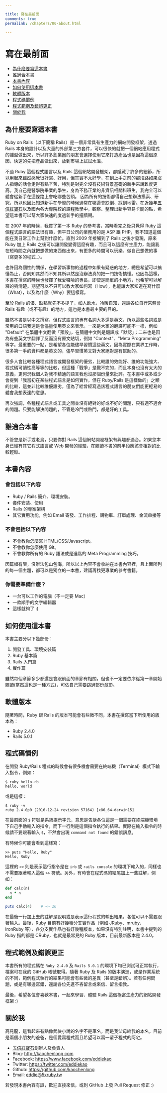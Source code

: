 ```yaml
---

title: 寫在最前面
comments: true
permalink: /chapters/00-about.html

---
```


# 寫在最前面

- [為什麼要寫這本書](#why-this-book)
- [誰適合本書](#who-need-this-book)
- [本書內容](#content)
- [如何使用這本書](#how-to-use-this-book)
- [軟體版本](#version)
- [程式碼慣例](#code-convention)
- [程式範例及錯誤更正](#errata)
- [關於我](#about-me)

## <a name="why-this-book"></a>為什麼要寫這本書

Ruby on Rails（以下簡稱 Rails）是一個非常具有生產力的網站開發框架，透過 Rails 本身的設計以及大量的外部第三方套件，可以很快的就把一個網站應用程式的雛型做出來，所以許多創業圈的朋友會選擇使用它來打造產品也是因為這個原因，快速的先把產品做出來，放到市場上試試水溫。

不過 Ruby 這個程式語言以及 Rails 這個網站開發框架，都隱藏了許多的細節，所以用起來雖然感覺很好寫、好用，但其實不太好學，在到上手之前的那段路如果沒人指導的話會走得有點辛苦，特別是對完全沒有技術背景基礎的新手來說難度更高。我自己是醫學院畢業的學生，身為不務正業的非資訊相關科班生，我完全可以體會從新手在這條路上會吃哪些苦頭。 因為所有的技術都得自己想辦法摸索、研究，所以也因此知道新手在學習的時候通常在哪邊會跌倒、踩到地雷。在近幾年[五倍紅寶石](https://5xruby.tw)以及國內各大專院校的課程教學中，觀察、整理出新手容易卡關的點，希望這本書可以幫大家快速的度過新手的撞牆期。

在 2007 年的時候，我買了第一本 Ruby 的參考書，當時看完之後只覺得 Ruby 這個程式語言的語法很有趣，但平日公司的業務用的是 ASP 跟 PHP，我不知道這個能在我日常工作上幫到什麼忙。直到 2009 年接觸到了 Rails 之後才發現，原來 Ruby 加上 Rails 之後可以讓開發變得這麼有趣，而且可以這麼有生產力，能讓我在短時間之內就把想做的東西做出來，有更多的時間可以玩樂、做自己想做的事（寫更多的程式..）。

也許因為個性的關係，在學習新事物的過程中如果有疑惑的地方，總是希望可以搞懂為止，否則知其然而不知其所以然是沒辦法真的把一門技術搞懂。也因為這樣，本書在撰寫的時候也發揮了我愛囉嗦的專長，即使是簡單的小地方，也希望可以解釋的夠清楚。期望可以不只可以教大家如何寫（How），也能讓大家知道在寫什麼（What），以及為什麼（Why）要這樣寫。

至於 Rails 的優、缺點就先不多提了，如人飲水，冷暖自知，還請各位自行來體會 Rails 有趣（或不有趣）的地方，這也是本書最主要的目的。

雖然本書是以中文撰寫，但程式語言的專有名詞大多還是英文，所以這些名詞或是常用的口語我還是會儘量使用英文來表示。一來是大家的翻譯可能不一樣，例如 "Default" 在繁體中文翻做「預設」，在簡體中文則是翻譯成「默認」；二來也是因為有些英文字翻譯了反而沒有原文貼切，例如 "Context"、"Meta Programming" 等字。最重要的一點，是希望各位能儘早習慣這些英文，因為實際在業界工作時，很多第一手的資料都是英文的，儘早習慣英文對大家絕對是有幫助的。

很多人會比較各種程式語言或開發框架的優劣，比較誰的效能好、誰的功能強大、程式碼可讀性高等等的比較，但這種「戰爭」是戰不完的，而且本身也沒有太大的意義，更何況我個人對我不精通的語言我也沒那個份量來批評。在本書中或多或少會提到「我當初在某些程式語言是如何實作，但在 Ruby/Rails 是這樣做的」之類的比較，這並非比較誰優誰劣，僅為了給曾經寫過該程式語言的朋友們能更輕易的體會我想表達的意思。

再次強調，各種程式語言或工具之間並沒有絕對的好或不好的問題，只有適不適合的問題。只要能解決問題的，不管是冷門或熱門，都是好的工具。

## <a name="who-need-this-book"></a>誰適合本書

不管您是新手或老鳥，只要你對 Rails 這個網站開發框架有興趣都適合。如果您本身已經有其它程式語言或 Web 開發的經驗，在閱讀本書的前半段應該會相對的比較輕鬆。

## <a name="content"></a>本書內容

### 會包括以下內容

- Ruby / Rails 簡介、環境安裝。
- 套件安裝、使用
- Rails 的專案架構
- 其它實用功能，例如 Email 寄發、工作排程、購物車、訂單處理、金流串接等

### 不會包括以下內容

- 不會教你怎麼寫 HTML/CSS/Javascript。
- 不會教你怎麼使用 Git。
- 不會教你所有的 Ruby 語法或是進階的 Meta Programming 技巧。

因篇幅有限，沒辦法包山包海，所以以上內容不會收納在本書內容裡，且上面所列的每一個主題，都可以是獨立的一本書，建議再找更專業的參考書籍。

### 你需要準備什麼？

- 一台可以工作的電腦（不一定要 Mac）
- 一款順手的文字編輯器
- 這樣就夠了 :)

## <a name="how-to-use-this-book"></a>如何使用這本書

本書主要分以下幾部份：

1. 開發工具、環境安裝篇
2. Ruby 基本篇
3. Rails 入門篇
4. 實作篇

雖然每個章節多少都還是會跟前面的章節有相關，但也不一定要依序從第一章開始閱讀(當然這也是一種方式)，可依自己需要跳過部份章節。

## <a name="version"></a>軟體版本

隨著時間，Ruby 跟 Rails 的版本可能會有些微不同，本書在撰寫當下所使用的版本為：

- Ruby 2.4.0
- Rails 5.0.1

## <a name="code-convention"></a>程式碼慣例

在開發 Ruby/Rails 程式的時候會有很多機會需要在終端機（Terminal）模式下輸入指令，例如：

    $ ruby hello.rb
    hello, world

或是這樣：

    $ ruby -v
    ruby 2.4.0p0 (2016-12-24 revision 57164) [x86_64-darwin15]

在最前面的 `$` 符號是系統提示字元，意思是告訴各位這是一個需要在終端機環境下自己手動輸入的指令，而下一行則是這個指令執行的結果。實際在輸入指令的時候請不要跟著輸入 `$`，不然會出現 `command not found` 的錯誤訊息。

有時候你可能會看到這樣寫：

    >> puts "Hello, Ruby"
    Hello, Ruby

這裡的 `>>` 則是表示這行指令是在 `irb` 或 `rails console` 的環境下輸入的，同樣也不需要跟著輸入這個 `>>` 符號。另外，有時會在程式碼的結尾加上一些註解，例如：

```ruby
def calc(n)
  n * n
end

puts calc(4)    # => 16
```

在最後一行加上去的註解是說明或是表示這行程式的輸出結果，各位可以不需要跟著輸入。最後，Ruby 目前有好幾種分支實作品（例如 JRuby、mruby、IronRuby 等），各分支實作品也有好幾種版本，如果沒有特別註明，本書中提到的 Ruby 指的都是 CRuby，也就是最常見的 Ruby 版本，目前最新版本是 2.4.0。

## <a name="errata"></a>程式範例及錯誤更正

本書所有的程式碼在 `Ruby 2.4.0` 及 `Rails 5.0.1` 的環境下均已測試可正常執行，檔案可在我的 GitHub 帳號取得。隨著 Ruby 及 Rails 的版本演進，或是作業系統的不同，範例程式執行的結果可能會有些微的差異（甚至是錯誤）。若有任何問題，或是有哪邊寫錯，還請各位先進不吝留言或來信、留言指教。

最後，希望各位會喜歡本書，一起來學習、體驗 Rails 這個極富生產力的網站開發框架 :)

## <a name="about-me"></a>關於我

高見龍，這看起來有點像武俠小說的名字不是筆名，而是我父母給我的本名。目前是兩個小朋友的爸爸，是個愛寫程式而且希望可以寫一輩子程式的阿宅。

* [五倍紅寶石](https://5xruby.tw)創辦人及負責人
* Blog: <http://kaochenlong.com>
* Facebook: <https://www.facebook.com/eddiekao>
* Twitter: <https://twitter.com/eddiekao>
* Github: <https://github.com/kaochenlong>
* Email: eddie@5xruby.tw

若發現本書內容有誤，歡迎直接來信，或到 GitHub 上發 Pull Request 修正 :)

